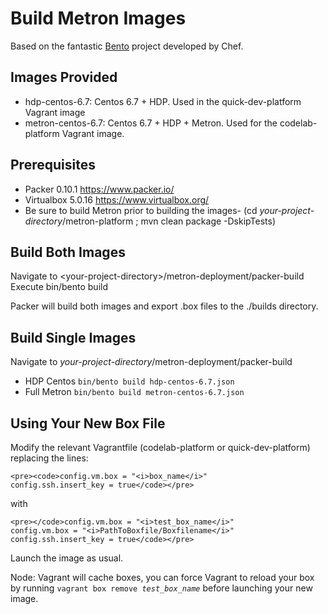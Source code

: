 Build Metron Images
=========================

Based on the fantastic [Bento](https://github.com/chef/bento) project developed by Chef.

Images Provided
---------------------
- hdp-centos-6.7: Centos 6.7 + HDP. Used in the quick-dev-platform Vagrant image
- metron-centos-6.7: Centos 6.7 + HDP + Metron. Used for the codelab-platform Vagrant image.

Prerequisites
---------------------
- Packer 0.10.1 https://www.packer.io/
- Virtualbox 5.0.16 https://www.virtualbox.org/
- Be sure to build Metron prior to building the images- (cd *your-project-directory*/metron-platform ; mvn clean package -DskipTests)

Build Both Images
---------------------- 
  Navigate to \<your-project-directory\>/metron-deployment/packer-build
  Execute bin/bento build
  
  Packer will build both images and export .box files to the ./builds directory.
  
Build Single Images
---------------------- 
 Navigate to *your-project-directory*/metron-deployment/packer-build
 * HDP Centos 
 ```bin/bento build hdp-centos-6.7.json```
 * Full Metron
 ```bin/bento build metron-centos-6.7.json```

Using Your New Box File
---------------------- 
Modify the relevant Vagrantfile (codelab-platform or quick-dev-platform) replacing the lines:
```
<pre><code>config.vm.box = "<i>box_name</i>"
config.ssh.insert_key = true</code></pre>
```
with
```
<pre></code>config.vm.box = "<i>test_box_name</i>"
config.vm.box = "<i>PathToBoxfile/Boxfilename</i>"
config.ssh.insert_key = true</code></pre>
```
Launch the image as usual.

Node: Vagrant will cache boxes, you can force Vagrant to reload your box by running <code>vagrant box remove <i>test_box_name</i></code> before launching your new image.

